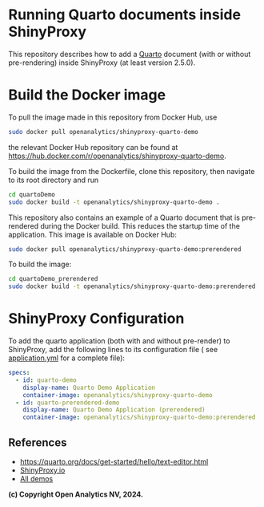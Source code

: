 # Running Quarto documents inside ShinyProxy

This repository describes how to add a [Quarto](https://quarto.org/) document
(with or without pre-rendering) inside ShinyProxy (at least version 2.5.0).

# Build the Docker image

To pull the image made in this repository from Docker Hub, use

```bash
sudo docker pull openanalytics/shinyproxy-quarto-demo
```

the relevant Docker Hub repository can be found at <https://hub.docker.com/r/openanalytics/shinyproxy-quarto-demo>.

To build the image from the Dockerfile, clone this repository, then navigate to its root directory and run

```bash
cd quartoDemo
sudo docker build -t openanalytics/shinyproxy-quarto-demo .
```

This repository also contains an example of a Quarto document that is
pre-rendered during the Docker build. This reduces the startup time of the
application. This image is available on Docker Hub:


```bash
sudo docker pull openanalytics/shinyproxy-quarto-demo:prerendered
```

To build the image:

```bash
cd quartoDemo_prerendered
sudo docker build -t openanalytics/shinyproxy-quarto-demo:prerendered .
```

# ShinyProxy Configuration

To add the quarto application (both with and without pre-render) to ShinyProxy,
add the following lines to its configuration file (
see [application.yml](./application.yml) for a complete file):

```yaml
specs:
  - id: quarto-demo
    display-name: Quarto Demo Application
    container-image: openanalytics/shinyproxy-quarto-demo
  - id: quarto-prerendered-demo
    display-name: Quarto Demo Application (prerendered)
    container-image: openanalytics/shinyproxy-quarto-demo:prerendered
```

## References

- <https://quarto.org/docs/get-started/hello/text-editor.html>
- [ShinyProxy.io](https://shinyproxy.io/)
- [All demos](https://shinyproxy.io/documentation/demos/)

**(c) Copyright Open Analytics NV, 2024.**
